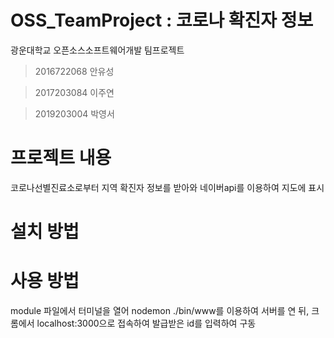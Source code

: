 # OSS_TeamProject : 코로나 확진자 정보
광운대학교 오픈소스소프트웨어개발 팀프로젝트

>2016722068 안유성

>2017203084 이주연

>2019203004 박영서

# 프로젝트 내용

코로나선별진료소로부터 지역 확진자 정보를 받아와 네이버api를 이용하여 지도에 표시

# 설치 방법


# 사용 방법

module 파일에서 터미널을 열어 nodemon ./bin/www를 이용하여 서버를 연 뒤,
크롬에서 localhost:3000으로 접속하여 발급받은 id를 입력하여 구동
